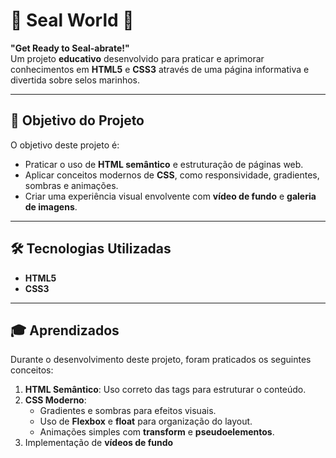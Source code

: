 # 🌊 Seal World 🦭  

**"Get Ready to Seal-abrate!"**  
Um projeto **educativo** desenvolvido para praticar e aprimorar conhecimentos em **HTML5** e **CSS3** através de uma página informativa e divertida sobre selos marinhos.

---

## 🎯 Objetivo do Projeto  

O objetivo deste projeto é:  
- Praticar o uso de **HTML semântico** e estruturação de páginas web.  
- Aplicar conceitos modernos de **CSS**, como responsividade, gradientes, sombras e animações.  
- Criar uma experiência visual envolvente com **vídeo de fundo** e **galeria de imagens**.  

---

## 🛠️ Tecnologias Utilizadas  

- **HTML5**  
- **CSS3**  

---

## 🎓 Aprendizados  

Durante o desenvolvimento deste projeto, foram praticados os seguintes conceitos:  

1. **HTML Semântico**: Uso correto das tags para estruturar o conteúdo.  
2. **CSS Moderno**:  
   - Gradientes e sombras para efeitos visuais.  
   - Uso de **Flexbox** e **float** para organização do layout.  
   - Animações simples com **transform** e **pseudoelementos**.  
3. Implementação de **vídeos de fundo** 
   



